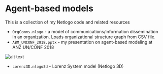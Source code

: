 # Agent-based models

This is a collection of my Netlogo code and related resources

* `OrgComms.nlogo` - a model of communications/information dissemination in an organization. Loads organizational structure graph from CSV file. 
* `ABM_UNCONF_2018.pptx` - my presentation on agent-based modeling at ANZ UN/CONF 2018

![alt text][model]

[model]: https://media.giphy.com/media/XoM3d7eF3xpW0JCFHN/giphy.gif "Running Model"

* `Lorenz3D.nlogo3d` - Lorenz System model (Netlogo 3D)
